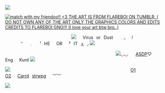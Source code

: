 ![](https://files.catbox.moe/eqjgom.png)

[![match with my friendoo!! <3 THE ART IS FROM FLAREBOI ON TUMBLR, I DO NOT OWN ANY OF THE ART ONLY THE GRAPHICS COLORS AND EDITS CREDITS TO FLAREBOI GNG!!! (I love your art btw bro..)](https://files.catbox.moe/698w96.png)](https://rentry.co/alanshater)


‎‎‎‎‎‎‎‎‎‎‎‎‎‎‎‎‎‎‎‎‎⠀⠀⠀⠀⠀⠀⠀⠀⠀⠀⠀⠀⠀⠀⠀⠀⠀⠀⠀⠀⠀![](https://files.catbox.moe/4sg065.gif)⠀⠀Virus⠀or⠀Dust⠀⠀﹒◞⠀⠀! 
⠀⠀⠀⠀⠀⁺⠀⠀﹒⠀⠀¹⠀HE⠀⠀OR⠀⠀²⠀IT⠀[_+_](https://en.pronouns.page/@Viiirusz)⠀◞ 
![](https://files.catbox.moe/uu2ijr.png)

⠀⠀⠀⠀⠀⠀⠀⠀⠀⠀⠀⠀⠀⠀⠀⠀⠀⠀⠀⠀⠀⠀⠀⠀⠀⠀⠀⠀⠀⠀⠀⠀⠀⠀⠀![](https://files.catbox.moe/lbyup7.gifv)◡◡⠀⠀  [ASDP](https://rentry.co/ASDP)♡⠀⠀ Eng⠀⠀Kurd ![](https://files.catbox.moe/ajxr2l.gif)

![](https://files.catbox.moe/uu2ijr.png)
⠀⠀⠀⠀⠀⠀⠀⠀⠀⠀⠀⠀⠀⠀⠀⠀⠀⠀⠀⠀⠀⠀⠀⠀⠀⠀ ⠀⠀⠀⠀⠀⠀⠀⠀⠀⠀ ⠀[O1](https://discord.com/users/898567520351567933)⠀  [O2](https://rentry.co/bladewrist)⠀⠀[Carrd](https://vira6ot.carrd.co/)⠀[strwpg](https://UICTIM.straw.page/)⠀⠀︶︶

![](https://files.catbox.moe/x2adxz.png)
